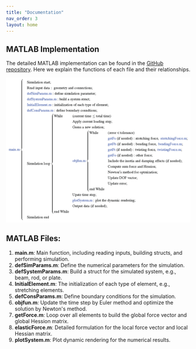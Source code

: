 ```yaml
---
title: "Documentation"
nav_order: 3
layout: home
---
```


## MATLAB Implementation

The detailed MATLAB implementation can be found in the [GitHub repository](https://github.com/weicheng-huang-mechanics/DDG_Tutorial). Here we explain the functions of each file and their relationships.

![Algorithm](assets/figures/algorithm.png)

## MATLAB Files:

1. **main.m**: Main function, including reading inputs, building structs, and performing simulation.
2. **defSimParams.m**: Define the numerical parameters for the simulation.
3. **defSystemParams.m**: Build a struct for the simulated system, e.g., beam, rod, or plate.
4. **InitialElement.m**: The initialization of each type of element, e.g., stretching elements.
5. **defConsParams.m**: Define boundary conditions for the simulation.
6. **objfun.m**: Update the time step by Euler method and optimize the solution by Newton's method.
7. **getForce.m**: Loop over all elements to build the global force vector and global Hession matrix.
8. **elasticForce.m**: Detailed formulation for the local force vector and local Hessian matrix.
9. **plotSystem.m**: Plot dynamic rendering for the numerical results.


